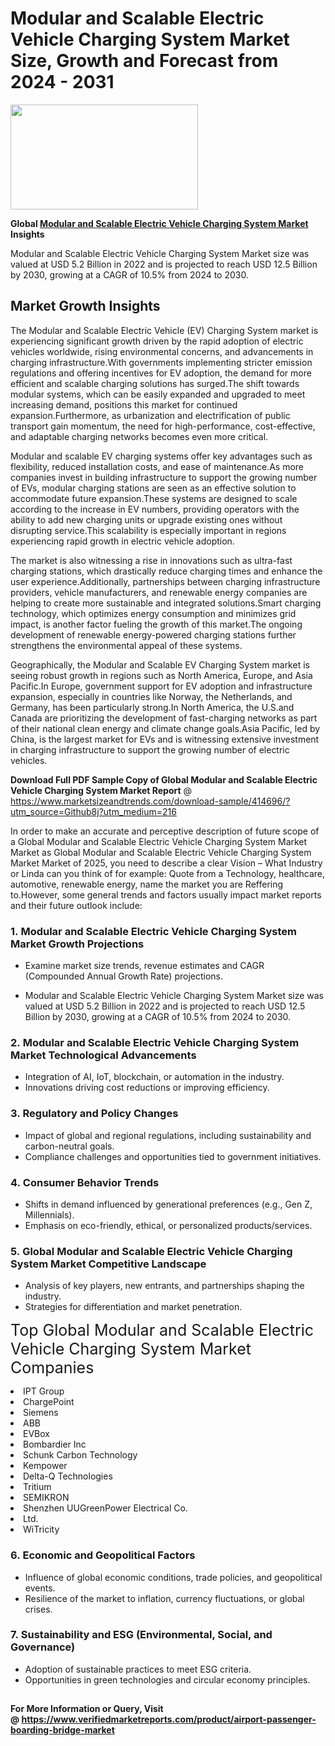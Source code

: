 <H1>Modular and Scalable Electric Vehicle Charging System Market Size, Growth and Forecast from 2024 - 2031</H1><img class="aligncenter size-medium wp-image-584254" src="https://thirdeyenews.in/wp-content/uploads/2024/09/Global-Market-Research-300x168.jpeg" alt="" width="300" height="168" /><p><strong>Global&nbsp;<a href="https://www.marketsizeandtrends.com/download-sample/414696/?utm_source=Github8j?utm_medium=216">Modular and Scalable Electric Vehicle Charging System Market</a> Insights</strong></p><p>Modular and Scalable Electric Vehicle Charging System Market size was valued at USD 5.2 Billion in 2022 and is projected to reach USD 12.5 Billion by 2030, growing at a CAGR of 10.5% from 2024 to 2030.</p><p><h2>Market Growth Insights</h2> <p>The Modular and Scalable Electric Vehicle (EV) Charging System market is experiencing significant growth driven by the rapid adoption of electric vehicles worldwide, rising environmental concerns, and advancements in charging infrastructure.With governments implementing stricter emission regulations and offering incentives for EV adoption, the demand for more efficient and scalable charging solutions has surged.The shift towards modular systems, which can be easily expanded and upgraded to meet increasing demand, positions this market for continued expansion.Furthermore, as urbanization and electrification of public transport gain momentum, the need for high-performance, cost-effective, and adaptable charging networks becomes even more critical.</p> <p>Modular and scalable EV charging systems offer key advantages such as flexibility, reduced installation costs, and ease of maintenance.As more companies invest in building infrastructure to support the growing number of EVs, modular charging stations are seen as an effective solution to accommodate future expansion.These systems are designed to scale according to the increase in EV numbers, providing operators with the ability to add new charging units or upgrade existing ones without disrupting service.This scalability is especially important in regions experiencing rapid growth in electric vehicle adoption.</p> <p>The market is also witnessing a rise in innovations such as ultra-fast charging stations, which drastically reduce charging times and enhance the user experience.Additionally, partnerships between charging infrastructure providers, vehicle manufacturers, and renewable energy companies are helping to create more sustainable and integrated solutions.Smart charging technology, which optimizes energy consumption and minimizes grid impact, is another factor fueling the growth of this market.The ongoing development of renewable energy-powered charging stations further strengthens the environmental appeal of these systems.</p> <p>Geographically, the Modular and Scalable EV Charging System market is seeing robust growth in regions such as North America, Europe, and Asia Pacific.In Europe, government support for EV adoption and infrastructure expansion, especially in countries like Norway, the Netherlands, and Germany, has been particularly strong.In North America, the U.S.and Canada are prioritizing the development of fast-charging networks as part of their national clean energy and climate change goals.Asia Pacific, led by China, is the largest market for EVs and is witnessing extensive investment in charging infrastructure to support the growing number of electric vehicles.</p> <p><span class=""><strong>Download Full PDF Sample Copy of Global Modular and Scalable Electric Vehicle Charging System Market Report</strong> @ <a href="https://www.marketsizeandtrends.com/download-sample/414696/?utm_source=Github8j?utm_medium=216" target="_blank">https://www.marketsizeandtrends.com/download-sample/414696/?utm_source=Github8j?utm_medium=216</a></span></p><p>In order to make an accurate and perceptive description of future scope of a Global&nbsp;Modular and Scalable Electric Vehicle Charging System Market Market as Global&nbsp;Modular and Scalable Electric Vehicle Charging System Market Market of 2025, you need to describe a clear Vision &ndash; What Industry or Linda can you think of for example: Quote from a Technology, healthcare, automotive, renewable energy, name the market you are Reffering to.However, some general trends and factors usually impact market reports and their future outlook include:</p><h3>1.&nbsp;<strong>Modular and Scalable Electric Vehicle Charging System Market Growth Projections</strong></h3><ul><li>Examine market size trends, revenue estimates and CAGR (Compounded Annual Growth Rate) projections.</li><li><p>Modular and Scalable Electric Vehicle Charging System Market size was valued at USD 5.2 Billion in 2022 and is projected to reach USD 12.5 Billion by 2030, growing at a CAGR of 10.5% from 2024 to 2030.</p></li></ul><h3>2.&nbsp;<strong>Modular and Scalable Electric Vehicle Charging System Market Technological Advancements</strong></h3><ul><li>Integration of AI, IoT, blockchain, or automation in the industry.</li><li>Innovations driving cost reductions or improving efficiency.</li></ul><h3>3.&nbsp;<strong>Regulatory and Policy Changes</strong></h3><ul><li>Impact of global and regional regulations, including sustainability and carbon-neutral goals.</li><li>Compliance challenges and opportunities tied to government initiatives.</li></ul><h3>4.&nbsp;<strong>Consumer Behavior Trends</strong></h3><ul><li>Shifts in demand influenced by generational preferences (e.g., Gen Z, Millennials).</li><li>Emphasis on eco-friendly, ethical, or personalized products/services.</li></ul><h3>5.&nbsp;<strong>Global Modular and Scalable Electric Vehicle Charging System Market Competitive Landscape</strong></h3><ul><li>Analysis of key players, new entrants, and partnerships shaping the industry.</li><li>Strategies for differentiation and market penetration.</li></ul><p data-pm-slice="1 1 []"><span style="color: inherit; font-family: inherit; font-size: 25px;">Top Global Modular and Scalable Electric Vehicle Charging System Market Companies</span></p><div class="" data-test-id=""><p><li>IPT Group</li><li> ChargePoint</li><li> Siemens</li><li> ABB</li><li> EVBox</li><li> Bombardier Inc</li><li> Schunk Carbon Technology</li><li> Kempower</li><li> Delta-Q Technologies</li><li> Tritium</li><li> SEMIKRON</li><li> Shenzhen UUGreenPower Electrical Co.</li><li> Ltd.</li><li> WiTricity</li></p></div><h3>6.&nbsp;<strong>Economic and Geopolitical Factors</strong></h3><ul><li>Influence of global economic conditions, trade policies, and geopolitical events.</li><li>Resilience of the market to inflation, currency fluctuations, or global crises.</li></ul><h3>7.&nbsp;<strong>Sustainability and ESG (Environmental, Social, and Governance)</strong></h3><ul><li>Adoption of sustainable practices to meet ESG criteria.</li><li>Opportunities in green technologies and circular economy principles.</li></ul><h2><strong style="font-size: 14px;">For More Information or Query, Visit @&nbsp;</strong><a style="background-color: #ffffff; font-size: 14px;" href="https://www.marketsizeandtrends.com/report/modular-and-scalable-electric-vehicle-charging-system-market/" target="_blank">https://www.verifiedmarketreports.com/product/airport-passenger-boarding-bridge-market</a></h2>